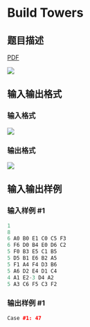 # Build Towers

## 题目描述

[problemUrl]: https://uva.onlinejudge.org/index.php?option=com_onlinejudge&Itemid=8&category=862&page=show_problem&problem=4865

[PDF](https://uva.onlinejudge.org/external/129/p12982.pdf)

![](https://cdn.luogu.com.cn/upload/vjudge_pic/UVA12982/4377078b9966e252eac4ae304bc6062d0d503420.png)

## 输入输出格式

### 输入格式

![](https://cdn.luogu.com.cn/upload/vjudge_pic/UVA12982/f302b4a784752eafdb3289f5344c501da7bb247e.png)

### 输出格式

![](https://cdn.luogu.com.cn/upload/vjudge_pic/UVA12982/25328298a47dc60c19efcdc46fa45a9b3e260e7b.png)

## 输入输出样例

### 输入样例 #1

```cpp
1
8
6 A0 B0 E1 C0 C5 F3
6 F6 D0 B4 E0 D6 C2
5 F0 B3 E5 C1 B5
5 D5 B1 E6 B2 A5
5 F1 A4 F4 D3 B6
5 A6 D2 E4 D1 C4
4 A1 E2-3 D4 A2
5 A3 C6 F5 C3 F2
```


### 输出样例 #1

```cpp
Case #1: 47
```


